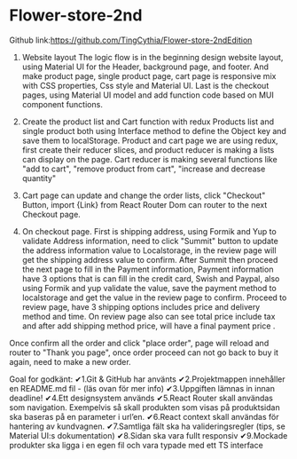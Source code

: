 # Flower-store-2nd
Github link:https://github.com/TingCythia/Flower-store-2ndEdition

1. Website layout 
The logic flow is in the beginning design website layout, using Material UI for the Header, background page, and footer. 
And make product page, single product page, cart page is responsive mix with CSS properties, Css style and Material UI.
Last is the checkout pages, using Material UI model and add function code based on MUI component functions. 

2. Create the product list and Cart function with redux
Products list and single product both using Interface method to define the Object key and save them to localStorage. 
Product and cart page we are using redux, first create their reducer slices, and product reducer is making a lists can display on the page. Cart reducer is making several functions like "add to cart", "remove product from cart", "increase and decrease quantity"

3. Cart page can update and change the order lists, click "Checkout" Button, import {Link} from React Router Dom can router to the next Checkout page. 

4. On checkout page. 
First is shipping address, using Formik and Yup to validate Address information, need to click "Summit" button to update the address information value to Localstorage, in the review page will get the shipping address value to confirm. After Summit then proceed the next page to fill in the Payment information, Payment information have 3 options that is can fill in the credit card, Swish and Paypal, also using Formik and yup validate the value, save the payment method to localstorage and get the value in the review page to confirm. Proceed to review page, have 3 shipping options includes price and delivery method and time. On review page also can see total price include tax and after add shipping method price, will have a final payment price . 

Once confirm all the order and click "place order", page will reload and router to "Thank you page", once order proceed can not go back to buy it again, need to make a new order. 

Goal for godkänt:
✔1.Git & GitHub har använts
✔2.Projektmappen innehåller en README.md fil - (läs ovan för mer info)
✔3.Uppgiften lämnas in innan deadline!
✔4.Ett designsystem används
✔5.React Router skall användas som navigation. Exempelvis så skall produkten som visas på produktsidan ska baseras på en parameter i url’en.
✔6.React context skall användas för hantering av kundvagnen.
✔7.Samtliga fält ska ha valideringsregler (tips, se Material UI:s dokumentation)
✔8.Sidan ska vara fullt responsiv
✔9.Mockade produkter ska ligga i en egen fil och vara typade med ett TS interface

 
